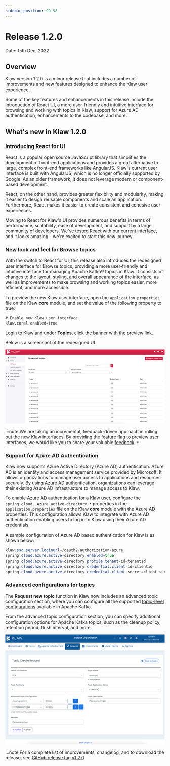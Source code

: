 ```yaml
---
sidebar_position: 99.98
---
```


# Release 1.2.0

Date: 15th Dec, 2022

## Overview

Klaw version 1.2.0 is a minor release that includes a number of
improvements and new features designed to enhance the Klaw user
experience.

Some of the key features and enhancements in this release include the
introduction of React UI, a more user-friendly and intuitive interface
for browsing and working with topics in Klaw, support for Azure AD
authentication, enhancements to the codebase, and more.

## What's new in Klaw 1.2.0

### Introducing React for UI

React is a popular open source JavaScript library that simplifies the
development of front-end applications and provides a great alternative
to large, complex front-end frameworks like AngularJS. Klaw's current
user interface is built with AngularJS, which is no longer officially
supported by Google. As an older framework, it does not leverage modern
or component-based development.

React, on the other hand, provides greater flexibility and modularity,
making it easier to design reusable components and scale an application.
Furthermore, React makes it easier to create consistent and cohesive
user experiences.

Moving to React for Klaw's UI provides numerous benefits in terms of
performance, scalability, ease of development, and support by a large
community of developers. We've tested React with our current interface,
and it looks amazing - we're excited to start this new journey.

### New look and feel for Browse topics

With the switch to React for UI, this release also introduces the
redesigned user interface for Browse topics, providing a more
user-friendly and intuitive interface for managing Apache Kafka® topics in Klaw.
It consists of changes to the layout, styling, and overall appearance of
the interface, as well as improvements to make browsing and working
topics easier, more efficient, and more accessible.

To preview the new Klaw user interface, open the
`application.properties` file on the Klaw **core** module, and set the
value of the following property to true:

    # Enable new Klaw user interface
    klaw.coral.enabled=true

Login to Klaw and under **Topics**, click the banner with the preview link.

Below is a screenshot of the redesigned UI

![image](../../static/images/topic/NewInterfaceTopics.png)

:::note
We are taking an incremental, feedback-driven approach in rolling out
the new Klaw interfaces. By providing the feature flag to preview user
interfaces, we would like you to share your valuable
[feedback](https://github.com/aiven/klaw/issues/new?assignees=&labels=&template=03_feature.md).
:::

### Support for Azure AD Authentication

Klaw now supports Azure Active Directory (Azure AD) authentication.
Azure AD is an identity and access management service provided by
Microsoft. It allows organizations to manage user access to applications
and resources securely. By using Azure AD authentication, organizations
can leverage their existing Azure AD infrastructure to manage access to
Klaw.

To enable Azure AD authentication for a Klaw user, configure the
`spring.cloud. Azure.active-directory.*` properties in the
`application.properties` file on the Klaw **core** module with the Azure
AD properties. This configuration allows Klaw to integrate with Azure AD
authentication enabling users to log in to Klaw using their Azure AD
credentials.

A sample configuration of Azure AD based authentication for Klaw is as
shown below:

```java
klaw.sso.server.loginurl=/oauth2/authorization/azure
spring.cloud.azure.active-directory.enabled=true
spring.cloud.azure.active-directory.profile.tenant-id=tenantid
spring.cloud.azure.active-directory.credential.client-id=clientid
spring.cloud.azure.active-directory.credential.client-secret=client-secret
```

### Advanced configurations for topics

The **Request new topic** function in Klaw now includes an advanced
topic configuration section, where you can configure all the supported
[topic-level
configurations](https://kafka.apache.org/documentation/#topicconfigs)
available in Apache Kafka.

From the advanced topic configuration section, you can specify
additional configuration options for Apache Kafka topics, such as the cleanup
policy, retention period, flush interval, and more.

![image](../../static/images/topic/Requestnewtopic.png)

:::note
For a complete list of improvements, changelog, and to download the
release, see [GitHub release tag v1.2.0](https://github.com/aiven/klaw/releases/tag/v1.2.0)
